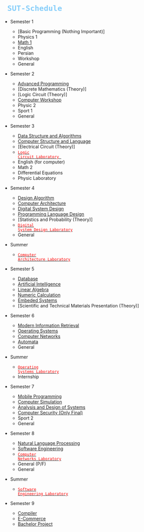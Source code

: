 # <code style="color : lightskyblue"> SUT-Schedule </code>

- Semester 1
    - [Basic Programming (Nothing Important)]
    - Physics 1
    - [Math 1](https://github.com/saaz742/Math-1)
    - English
    - Persian
    - Workshop
    - General

- Semester 2
    - [Advanced Programming](https://github.com/saaz742/Advanced-Programming)
    - [Discrete Mathematics (Theory)]
    - [Logic Circuit (Theory)]
    - [Computer Workshop](https://github.com/saaz742/Computer-Workshop)
    - Physic 2
    - Sport 1
    - General

- Semester 3
    - [Data Structure and Algorithms](https://github.com/saaz742/Data-Structures-and-Algorithms)
    - [Computer Structure and Language](https://github.com/saaz742/Computer-Structure-and-Language)
    - [Electrical Circuit (Theory)]
    - [<code style="color : red">Logic Circuit Laboratory </code>](https://github.com/saaz742/Logic-Circuit-Laboratory)
    - English (for computer)
    - Math 2
    - Differential Equations
    - Physic Laboratory
    

- Semester 4
    - [Design Algorithm](https://github.com/saaz742/Design-Algorithm)
    - [Computer Architecture](https://github.com/saaz742/Computer-Architecture)
    - [Digital System Design](https://github.com/saaz742/Digital-System-Design-DSD)
    - [Programming Language Design](https://github.com/saaz742/Programming-Language-Design)
    - [Statistics and Probability (Theory)]
    - [<code style="color : red">Digital System Design Laboratory</code>](https://github.com/saaz742/Digital-System-Design-Labratory-DSD-Lab)
    - General

- Summer
    - [<code style="color : red">Computer Architecture Laboratory</code>](https://github.com/saaz742/Computer-Architecture-Labratory)
  
- Semester 5
    - [Database](https://github.com/saaz742/Database)
    - [Artificial Intelligence](https://github.com/saaz742/Artificial-Intelligence-AI)
    - [Linear Algebra](https://github.com/saaz742/Linear-algebra)
    - [Numeric Calculation](https://github.com/saaz742/Numeric-Calculation)
    - [Embeded Systems](https://github.com/saaz742/Embeded-Systems)
    - [Scientific and Technical Materials Presentation (Theory)]

- Semester 6
    - [Modern Information Retrieval](https://github.com/saaz742/Modern-Information-Retrieval)
    - [Operating Systems](https://github.com/saaz742/Operating-Systems)
    - [Computer Networks](https://github.com/saaz742/Computer-Networks)
    - [Automata](https://github.com/saaz742/Automata)
    - General

- Summer
  - [<code style="color : red">Operating Systems Laboratory</code>](https://github.com/saaz742/Operating-Systems-Laboratory)
  - Internship

- Semester 7
    - [Mobile Programming](https://github.com/saaz742/Mobile-Programming-Android-Swift)
    - [Computer Simulation](https://github.com/saaz742/Computer-Simulation)
    - [Analysis and Design of Systems](https://github.com/saaz742/Analysis-and-Design-of-Systems)
    - [Computer Security (Only Final)](https://github.com/saaz742/Computer-Security)
    - Sport 2
    - General

- Semester 8
    - [Natural Language Processing](https://github.com/saaz742/NLP)
    - [Software Engineering](https://github.com/saaz742/Software-Enginnering)
    - [<code style="color : red">Computer Networks Laboratory</code>](https://github.com/saaz742/Computer-Networks-Laboratory)
    - General (P/F)
    - General

- Summer
    - [<code style="color : red">Software Engineering Laboratory</code>](https://github.com/saaz742/SE-Lab)
      
- Semester 9
    - [Compiler](https://github.com/saaz742/Compiler)
    - [E-Commerce](https://github.com/saaz742/E-Commerce)
    - [Bachelor Project](https://github.com/saaz742/Bachelor-s-project)
